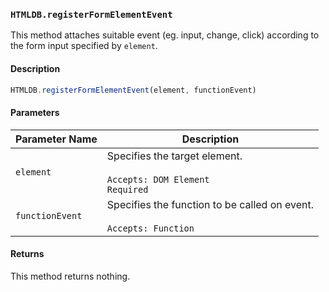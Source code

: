 ### `HTMLDB.registerFormElementEvent`

This method attaches suitable event (eg. input, change, click) according to the form input specified by `element`.

#### Description

```javascript
HTMLDB.registerFormElementEvent(element, functionEvent)
```

#### Parameters

| Parameter Name             | Description                               |
| -------------------------- | ----------------------------------------- |
| `element` | Specifies the target element.<br><br>`Accepts: DOM Element`<br>`Required` |
| `functionEvent` | Specifies the function to be called on event.<br><br>`Accepts: Function` |

#### Returns

This method returns nothing.